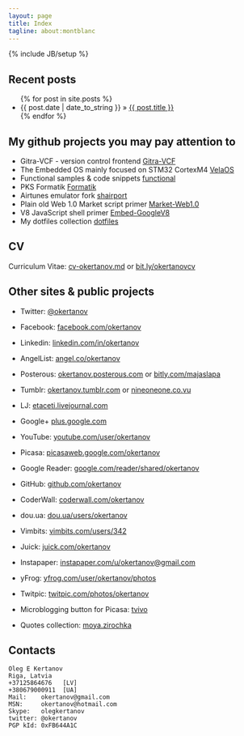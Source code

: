 ```yaml
---
layout: page
title: Index
tagline: about:montblanc
---
```

{% include JB/setup %}

## Recent posts
<ul class="posts">
  {% for post in site.posts %}
    <li><span>{{ post.date | date_to_string }}</span> &raquo; <a href="{{ BASE_PATH }}{{ post.url }}">{{ post.title }}</a></li>
  {% endfor %}
</ul>

## My github projects you may pay attention to
* Gitra-VCF - version control frontend [Gitra-VCF](http://github.com/okertanov/Gitra-VCF)
* The Embedded OS mainly focused on STM32 CortexM4 [VelaOS](http://github.com/okertanov/VelaOS)
* Functional samples & code snippets [functional](http://github.com/okertanov/functional)
* PKS Formatik [Formatik](http://github.com/okertanov/Formatik)
* Airtunes emulator fork [shairport](http://github.com/okertanov/shairport)
* Plain old Web 1.0 Market script primer [Market-Web1.0](http://github.com/okertanov/Market-Web1.0)
* V8 JavaScript shell primer [Embed-GoogleV8](http://github.com/okertanov/Embed-GoogleV8)
* My dotfiles collection [dotfiles](http://github.com/okertanov/dotfiles)

## CV
Curriculum Vitae: [cv-okertanov.md](https://github.com/okertanov/functional/blob/master/text/cv/cv-okertanov.md#readme) or [bit.ly/okertanovcv](http://bit.ly/okertanovcv)

## Other sites & public projects
* Twitter:   [@okertanov](https://twitter.com/okertanov)
* Facebook:  [facebook.com/okertanov](https://www.facebook.com/okertanov)
* Linkedin:  [linkedin.com/in/okertanov](http://www.linkedin.com/in/okertanov)
* AngelList: [angel.co/okertanov](http://angel.co/okertanov)
* Posterous: [okertanov.posterous.com](http://okertanov.posterous.com/) or [bitly.com/majaslapa](https://bitly.com/majaslapa)
* Tumblr:    [okertanov.tumblr.com](http://okertanov.tumblr.com/) or [nineoneone.co.vu](http://nineoneone.co.vu/)
* LJ:        [etaceti.livejournal.com](http://etaceti.livejournal.com/)
* Google+    [plus.google.com](https://plus.google.com/115743695860024529123)
* YouTube:   [youtube.com/user/okertanov](http://www.youtube.com/user/okertanov)
* Picasa:    [picasaweb.google.com/okertanov](https://picasaweb.google.com/okertanov)
* Google Reader: [google.com/reader/shared/okertanov](http://www.google.com/reader/shared/okertanov)

* GitHub:    [github.com/okertanov](https://github.com/okertanov)
* CoderWall: [coderwall.com/okertanov](http://coderwall.com/okertanov)

* dou.ua: [dou.ua/users/okertanov](http://dou.ua/users/okertanov/)
* Vimbits: [vimbits.com/users/342](http://vimbits.com/users/342)
* Juick: [juick.com/okertanov](http://juick.com/okertanov/)
* Instapaper: [instapaper.com/u/okertanov@gmail.com](http://www.instapaper.com/u/okertanov@gmail.com)
* yFrog:      [yfrog.com/user/okertanov/photos](http://yfrog.com/user/okertanov/photos)
* Twitpic:    [twitpic.com/photos/okertanov](http://twitpic.com/photos/okertanov)

* Microblogging button for Picasa: [tvivo](http://tvivo.espectrale.com/)
* Quotes collection: [moya.zirochka](http://moya.zirochka.com/)

## Contacts
    Oleg E Kertanov
    Riga, Latvia
    +37125864676   [LV]
    +380679000911  [UA]
    Mail:    okertanov@gmail.com
    MSN:     okertanov@hotmail.com
    Skype:   olegkertanov
    twitter: @okertanov
    PGP kId: 0xFB644A1C

